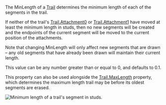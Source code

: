 The MinLength of a [Trail](https://developer.roblox.com/en-us/api-reference/class/Trail) determines the minimum length of each of the segments in the trail.

If neither of the trail's [Trail.Attachment0](https://developer.roblox.com/en-us/api-reference/property/Trail/Attachment0) or [Trail.Attachment1](https://developer.roblox.com/en-us/api-reference/property/Trail/Attachment1) have moved at least the minimum length in studs, then no new segments will be created and the endpoints of the current segment will be moved to the current position of the attachments.

Note that changing MinLength will only affect new segments that are drawn – any old segments that have already been drawn will maintain their current length.

This value can be any number greater than or equal to 0, and defaults to 0.1.

This property can also be used alongside the [Trail.MaxLength](https://developer.roblox.com/en-us/api-reference/property/Trail/MaxLength) property, which determines the maximum length trail may be before its oldest segments are erased.

![Minimum length of a trail's segment in studs.](https://developer.roblox.com/assets/5b3d57948fbd570b783cc4df/TrailMinLength.gif)